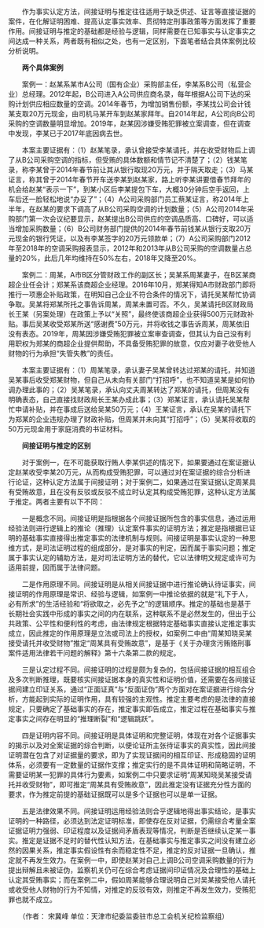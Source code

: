 　　作为事实认定方法，间接证明与推定往往适用于缺乏供述、证言等直接证据的案件，在化解证明困难、提高认定事实效率、贯彻特定刑事政策等方面发挥了重要作用。间接证明与推定的基础都是经验与逻辑，同样需要在已知事实与认定事实之间达成一种关系，两者既有相似之处，也有一定区别，下面笔者结合具体案例比较分析说明。

　　**两个具体案例**

　　案例一：赵某系某市A公司（国有企业）采购部主任，李某系B公司（私营企业）总经理。2012年起，B公司进入A公司供应商名录，每年根据A公司下达的采购计划供应相应数量的空调。2014年春节，为增加销售份额，李某找公司会计钱某支取20万元现金，由司机马某开车到赵某家拜年。自2014年起，A公司向B公司采购的空调数量明显增加。2019年，赵某因涉嫌受贿犯罪被立案调查，但在调查中发现，李某已于2017年底因病去世。

　　本案主要证据有：（1）赵某笔录，承认曾接受李某请托，并在收受财物后上调了从B公司采购空调的指标，但受贿的具体数额和情节记不清楚了；（2）钱某笔录，称李某曾于2014年春节前让其从银行取现20万元，并于隔天取走；（3）马某证言，称其曾于2014年春节开车送李某到赵某家，路上听李某讲要借春节拜年的机会给赵某“表示一下”，到某小区后李某提包下车，大概30分钟后空手返回，上车后还一脸轻松地说“办妥了”；（4）A公司采购部门员工蔡某证言，称2014年上半年，在赵某的要求下调高了从B公司采购空调的计划数量；（5）A公司2014年采购部门第一次会议纪要显示，赵某提出B公司供应的空调品质高、口碑好，可以适当增加采购数量；（6）B公司财务部门提供的2014年春节前钱某从银行支取20万元现金的银行凭证，以及有李某签字的20万元领款单；（7）A公司采购部门2012年至2018年的空调采购报表显示，2012年和2013年从B公司采购的空调数量占总量的20%，此后几年均维持在50%左右，2018年又降至20%。

　　案例二：周某，A市B区分管财政工作的副区长；吴某系周某妻子，在B区某商超企业任会计；郑某系该商超企业经理。2016年10月，郑某得知A市财政部门即将推行一项惠企补贴政策，在明知自己企业不符合条件的情况下，请托吴某帮忙协调争取。吴某将郑某所托之事告诉周某，周某未置可否。不久，吴某请托B区财政局长王某（另案处理）在政策上予以“关照”，最终使该商超企业获得500万元财政补贴。事后吴某收受郑某所送“感谢费”50万元，并将收钱之事告诉周某，周某依旧没有表态。2019年，周某因涉嫌受贿犯罪被立案审查调查，但其认为自己没有利用职权为郑某的商超企业提供帮助，不具备受贿犯罪的故意，仅应对妻子收受他人财物的行为承担“失管失教”的责任。

　　本案主要证据有：（1）周某笔录，承认妻子吴某曾转达过郑某的请托，并知道吴某事后收受郑某财物，但自己从未向有关部门“打招呼”，也不知道吴某是如何协调办理此事的；（2）吴某笔录，承认向丈夫周某转达了郑某的请托，但周某没有明确表态，自己直接找财政局长王某办成此事；（3）郑某证言，承认请托吴某帮忙申请补贴，并在事成后送给吴某50万元；（4）王某证言，承认在吴某的请托下为郑某的企业违规办理了财政补贴，但周某并未向其“打招呼”；（5）吴某将收取的50万元现金用于家庭消费的书证材料。

　　**间接证明与推定的区别**

　　对于案例一，在不可能获取行贿人李某供述的情况下，如果要通过在案证据认定赵某收受李某20万元，从而构成受贿犯罪，可以通过对在案证据的综合分析进行论证，这种认定方法属于间接证明；对于案例二，如果通过在案证据认定周某具有受贿故意，且在没有反驳或反驳不成立时认定其构成受贿犯罪，这种认定方法属于推定。两者主要有以下不同：

　　一是概念不同。间接证明是指根据各个间接证据所包含的事实信息，通过运用经验法则进行逻辑上的推论（推理）认定案件事实的证明方法；推定是指根据已证明的基础事实直接得出推定事实的法律机制与规则。间接证明是事实认定的一种思维方式，是司法证明过程的组成部分，是对事实的判定，因而属于事实问题；推定属于事实认定的辅助方法，是对司法证明方法的替代，它以法律明文规定或许可为适用前提，因而属于法律问题。

　　二是作用原理不同。间接证明是从相关间接证据中进行推论确认待证事实，间接证明的作用原理是常识、经验与逻辑，如案例一中推论依据的就是“礼下于人，必有所求”的生活经验和“将欲取之，必先予之”的逻辑顺序。推定的基础也是基于长期社会实践中形成的事实之间的内在联系，这种联系不是必然发生的，但出于公共政策、公平性和便利性的考虑，由法律规定根据特定基础事实直接认定推定事实成立，因此推定的作用原理是立法或司法上的授权，如案例二中由“周某知晓吴某接受请托并收受财物”推定“周某具有受贿故意”，是基于《关于办理贪污贿赂刑事案件适用法律若干问题的解释》第十六条第二款的规定。

　　三是认定过程不同。间接证明的过程是颇为复杂的，包括间接证据的相互组合及多次判断推理，既要核实间接证据本身的真实性和证明价值，还需要在各间接证据间建立印证关系，通过“正面证真”与“反面证伪”两个方面对在案证据进行综合分析，方能起到实际的证明作用，具有较强的主观性。推定主要考虑的是法律的直接规定，只要确定了基础事实的存在，推定事实即告成立，推定过程在基础事实与推定事实之间存在明显的“推理断裂”和“逻辑跳跃”。

　　四是证明内容不同。间接证明是具体证明和完整证明，体现在对各个证据事实的揭示以及对全案证据的综合判断，以便论证所主张待证事实的真实性，因此间接证明潜在包含了对证据量的要求，即为了实现证据间的相互印证、形成稳固的证明体系，必须要有一定数量的证据作支撑；推定实行的是不具体证明和简略证明，不需要证明某一犯罪的具体行为要素，如案例二中只要求证明“周某知晓吴某接受请托并收受财物”，即可推定“周某具有受贿故意”，因此推定没有证据充分性方面的要求，作为推定前提的基础证据既可以是多个证据也可以是单一证据。

　　五是法律效果不同。间接证明运用经验法则合乎逻辑地得出事实结论，是事实证明的一种路径，必须达到法定证明标准，即使存在反对证据，仍需综合考量全案证据证明力强弱、印证程度以及证据间矛盾表现等情况，判断是否继续认定某一事实。推定是证据不足时的替代性认知方法，在基础事实与推定事实之间没有建立必然的因果关系，推定事实假设性有余而稳定性不足，推定的反对证据一旦确认，推定就不再发生效力。在案例一中，即使赵某对自己上调B公司空调采购数量的行为提出辩解且未被证伪，监察机关仍可在综合考虑证据间印证情况及合理性的基础上认定其受贿事实；而在案例二中，假如周某能够合理说明自己对吴某接受他人请托或收受他人财物的行为不知情，对推定的反驳有效，则推定不再发生效力，受贿犯罪也就不成立。

　　（作者： 宋冀峰 单位：天津市纪委监委驻市总工会机关纪检监察组）
